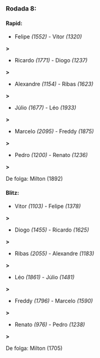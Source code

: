 ### Rodada 8:

#### Rapid:

* Felipe *(1552)*     -     Vitor *(1320)*

 **>** 
* Ricardo *(1771)*     -     Diogo *(1237)*

 **>** 
* Alexandre *(1154)*     -     Ribas *(1623)*

 **>** 
* Júlio *(1677)*     -     Léo *(1933)*

 **>** 
* Marcelo *(2095)*     -     Freddy *(1875)*

 **>** 
* Pedro *(1200)*     -     Renato *(1236)*

 **>** 

De folga: Milton (1892)

#### Blitz:

* Vitor *(1103)*     -     Felipe *(1378)*

 **>** 
* Diogo *(1455)*     -     Ricardo *(1625)*

 **>** 
* Ribas *(2055)*     -     Alexandre *(1183)*

 **>** 
* Léo *(1861)*     -     Júlio *(1481)*

 **>** 
* Freddy *(1796)*     -     Marcelo *(1590)*

 **>** 
* Renato *(976)*     -     Pedro *(1238)*

 **>** 

De folga: Milton (1705)

